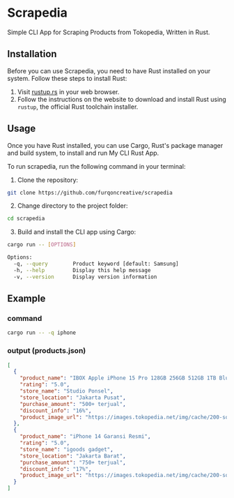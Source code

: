 # Scrapedia

Simple CLI App for Scraping Products from Tokopedia, Written in Rust.

## Installation

Before you can use Scrapedia, you need to have Rust installed on your system. Follow these steps to install Rust:

1. Visit [rustup.rs](https://rustup.rs/) in your web browser.
2. Follow the instructions on the website to download and install Rust using `rustup`, the official Rust toolchain installer.

## Usage

Once you have Rust installed, you can use Cargo, Rust's package manager and build system, to install and run My CLI Rust App.

To run scrapedia, run the following command in your terminal:

1. Clone the repository:

```bash
git clone https://github.com/furqoncreative/scrapedia
```
2. Change directory to the project folder:
```bash
cd scrapedia
```
3. Build and install the CLI app using Cargo:
```bash
cargo run -- [OPTIONS]

Options:
  -q, --query        Product keyword [default: Samsung]
  -h, --help         Display this help message
  -v, --version      Display version information
```

## Example
### command
```bash
cargo run -- -q iphone
```
### output (products.json)
```json
[
  {
    "product_name": "IBOX Apple iPhone 15 Pro 128GB 256GB 512GB 1TB Blue Natural Titanium",
    "rating": "5.0",
    "store_name": "Studio Ponsel",
    "store_location": "Jakarta Pusat",
    "purchase_amount": "500+ terjual",
    "discount_info": "16%",
    "product_image_url": "https://images.tokopedia.net/img/cache/200-square/VqbcmM/2023/10/27/0c56f8cc-e374-4e8a-a691-88a398c7c3d9.jpg"
  },
  {
    "product_name": "iPhone 14 Garansi Resmi",
    "rating": "5.0",
    "store_name": "igoods gadget",
    "store_location": "Jakarta Barat",
    "purchase_amount": "750+ terjual",
    "discount_info": "17%",
    "product_image_url": "https://images.tokopedia.net/img/cache/200-square/VqbcmM/2023/8/25/a6326dd1-8334-4fd7-821a-5ace01e12c2e.png"
  }
]
```
